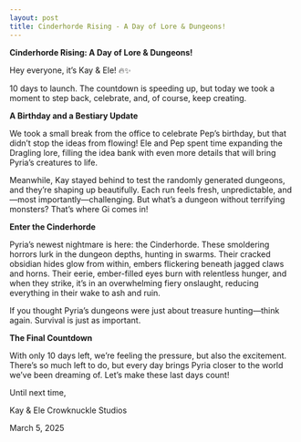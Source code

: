 ```yaml
---
layout: post
title: Cinderhorde Rising - A Day of Lore & Dungeons!
---
```

**Cinderhorde Rising: A Day of Lore & Dungeons!**

Hey everyone, it’s Kay & Ele! 🔥✨

10 days to launch. The countdown is speeding up, but today we took a moment to step back, celebrate, and, of course, keep creating.

**A Birthday and a Bestiary Update**

We took a small break from the office to celebrate Pep’s birthday, but that didn’t stop the ideas from flowing! Ele and Pep spent time expanding the Dragling lore, filling the idea bank with even more details that will bring Pyria’s creatures to life.

Meanwhile, Kay stayed behind to test the randomly generated dungeons, and they’re shaping up beautifully. Each run feels fresh, unpredictable, and—most importantly—challenging. But what’s a dungeon without terrifying monsters? That’s where Gi comes in!

**Enter the Cinderhorde**

Pyria’s newest nightmare is here: the Cinderhorde. These smoldering horrors lurk in the dungeon depths, hunting in swarms. Their cracked obsidian hides glow from within, embers flickering beneath jagged claws and horns. Their eerie, ember-filled eyes burn with relentless hunger, and when they strike, it’s in an overwhelming fiery onslaught, reducing everything in their wake to ash and ruin.

If you thought Pyria’s dungeons were just about treasure hunting—think again. Survival is just as important.

**The Final Countdown**

With only 10 days left, we’re feeling the pressure, but also the excitement. There’s so much left to do, but every day brings Pyria closer to the world we’ve been dreaming of. Let’s make these last days count!

Until next time,

Kay & Ele
Crowknuckle Studios

March 5, 2025

